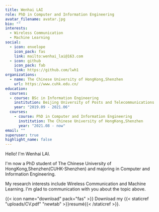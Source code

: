 ```yaml
---
title: Wenhai LAI
role: PhD in Computer and Information Engineering
avatar_filename: avatar.jpg
bio: ""
interests:
  - Wireless Communication
  - Machine Learning
social:
  - icon: envelope
    icon_pack: fas
    link: mailto:wenhai_lai@163.com
  - icon: github
    icon_pack: fab
    link: https://github.com/lwh1
organizations:
  - name: The Chinese University of HongKong,Shenzhen
    url: https://www.cuhk.edu.cn/
education:
  courses:
  - course: BSc in Information Engineering
    institution: Beijing University of Posts and Telecommunications
    year: "2019.09 - 2021.06"
  courses:
    - course: PhD in Computer and Information Engineering
      institution: The Chinese University of HongKong,Shenzhen
      year: "2021.08 - now"
email: ""
superuser: true
highlight_name: false
---
```

Hello! I'm Wenhai LAI.

I'm now a PhD student of The Chinese University of HongKong,Shenzhen(CUHK-Shenzhen) and majoring in Computer and Information Engineering.

My research interests include Wireless Communication and Machine Learning. I'm glad to communication with you about the topic above.

{{< icon name="download" pack="fas" >}} Download my {{< staticref "uploads/CV.pdf" "newtab" >}}resumé{{< /staticref >}}.
